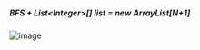 ##### BFS + List\<Integer>[] list = new ArrayList[N+1]
![image](https://user-images.githubusercontent.com/99021614/233378390-e99806f5-541b-4ae2-9b84-352592ef9364.png)
